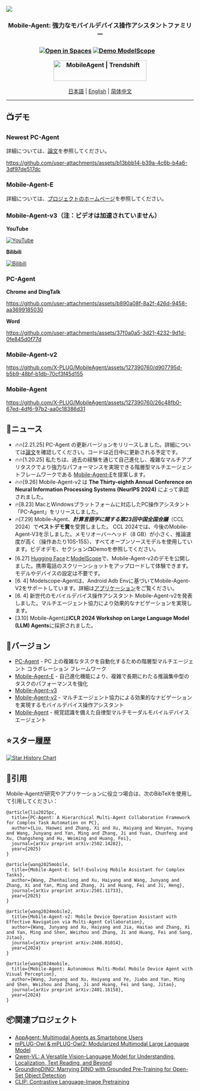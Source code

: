 ![](assets/logo.png?v=1&type=image)
<div align="center">
<h3>Mobile-Agent: 強力なモバイルデバイス操作アシスタントファミリー<h3>
<div align="center">
	<a href="https://huggingface.co/spaces/junyangwang0410/Mobile-Agent"><img src="https://huggingface.co/datasets/huggingface/badges/raw/main/open-in-hf-spaces-sm-dark.svg" alt="Open in Spaces"></a>
	<a href="https://modelscope.cn/studios/wangjunyang/Mobile-Agent-v2"><img src="assets/Demo-ModelScope-brightgreen.svg" alt="Demo ModelScope"></a>
  <a href="https://arxiv.org/abs/2502.14282 "><img src="https://img.shields.io/badge/Arxiv-2502.14282-b31b1b.svg?logo=arXiv" alt=""></a>
  <a href="https://arxiv.org/abs/2501.11733"><img src="https://img.shields.io/badge/Arxiv-2501.11733-b31b1b.svg?logo=arXiv" alt=""></a>
  <a href="https://arxiv.org/abs/2406.01014 "><img src="https://img.shields.io/badge/Arxiv-2406.01014-b31b1b.svg?logo=arXiv" alt=""></a>
  <a href="https://arxiv.org/abs/2401.16158"><img src="https://img.shields.io/badge/Arxiv-2401.16158-b31b1b.svg?logo=arXiv" alt=""></a>
</div>
<p align="center">
<a href="https://trendshift.io/repositories/7423" target="_blank"><img src="https://trendshift.io/api/badge/repositories/7423" alt="MobileAgent | Trendshift" style="width: 250px; height: 55px;" width="250" height="55"/></a>
</p>
</div>

<div align="center">
<a href="README_ja.md">日本語</a> | <a href="README.md">English</a> | <a href="README_zh.md">简体中文</a>
<hr>
</div>
<!--
日本語 | [English](README.md) | [简体中文](README_zh.md)
<hr>
-->

## 📺デモ

### Newest PC-Agent
詳細については、[論文](https://arxiv.org/abs/2502.14282)を参照してください。

https://github.com/user-attachments/assets/b13bbb14-b39a-4c6b-b4a6-3df97de517dc

### Mobile-Agent-E
詳細については、[プロジェクトのホームページ](https://x-plug.github.io/MobileAgent)を参照してください。

<!-- <div style="display: flex; justify-content: space-between; gap: 10px; flex-wrap: wrap;">
  <video width="30%" controls>
    <source src="https://raw.githubusercontent.com/X-PLUG/MobileAgent/main/Mobile-Agent-E/static/videos/bouldering_gym.mp4" type="video/mp4">
  </video>
  <video width="30%" controls>
    <source src="https://raw.githubusercontent.com/X-PLUG/MobileAgent/main/Mobile-Agent-E/static/videos/shopping.mp4" type="video/mp4">
  </video>
  <video width="30%" controls>
    <source src="https://raw.githubusercontent.com/X-PLUG/MobileAgent/main/Mobile-Agent-E/static/videos/survey.mp4" type="video/mp4">
  </video>
</div> -->

### Mobile-Agent-v3（注：ビデオは加速されていません）
**YouTube**

[![YouTube](https://img.youtube.com/vi/EMbIpzqJld0/0.jpg)](https://www.youtube.com/watch?v=EMbIpzqJld0)

**Bilibili**

[![Bilibili](https://img.youtube.com/vi/EMbIpzqJld0/0.jpg)](https://www.bilibili.com/video/BV1pPvyekEsa/?share_source=copy_web&vd_source=47ffcd57083495a8965c8cdbe1a751ae)

### PC-Agent
**Chrome and DingTalk**

https://github.com/user-attachments/assets/b890a08f-8a2f-426d-9458-aa3699185030

**Word**

https://github.com/user-attachments/assets/37f0a0a5-3d21-4232-9d1d-0fe845d0f77d

### Mobile-Agent-v2
https://github.com/X-PLUG/MobileAgent/assets/127390760/d907795d-b5b9-48bf-b1db-70cf3f45d155

### Mobile-Agent
https://github.com/X-PLUG/MobileAgent/assets/127390760/26c48fb0-67ed-4df6-97b2-aa0c18386d31


## 📢ニュース
* 🔥🔥[2.21.25] PC-Agent の更新バージョンをリリースしました。詳細については[論文](https://arxiv.org/abs/2502.14282)を確認してください。コードは近日中に更新される予定です。
* 🔥🔥[1.20.25] 私たちは、過去の経験を通じて自己進化し、複雑なマルチアプリタスクでより強力なパフォーマンスを実現できる階層型マルチエージェントフレームワークである [Mobile-Agent-E](https://x-plug.github.io/MobileAgent)を提案します。
* 🔥🔥[9.26] Mobile-Agent-v2 は **The Thirty-eighth Annual Conference on Neural Information Processing Systems (NeurIPS 2024)** によって承認されました。
* 🔥[8.23] MacとWindowsプラットフォームに対応したPC操作アシスタント「PC-Agent」をリリースしました。
* 🔥[7.29] Mobile-Agent、***計算言語学に関する第23回中国全国会議***（CCL 2024）で**ベストデモ賞**を受賞しました。 CCL 2024では、今後のMobile-Agent-V3を示しました。メモリオーバーヘッド（8 GB）が小さく、推論速度が高く（操作あたり10S-15S）、すべてオープンソースモデルを使用しています。ビデオデモ、セクション📺Demoを参照してください。
* [6.27] [Hugging Face](https://huggingface.co/spaces/junyangwang0410/Mobile-Agent)と[ModelScope](https://modelscope.cn/studios/wangjunyang/Mobile-Agent-v2)で、Mobile-Agent-v2のデモを公開しました。携帯電話のスクリーンショットをアップロードして体験できます。モデルやデバイスの設定は不要です。
* [6. 4] Modelscope-Agentは、Android Adb Envに基づいてMobile-Agent-V2をサポートしています。詳細は[アプリケーション](https://github.com/modelscope/modelscope-agent/tree/master/apps/mobile_agent)をご覧ください。
* [6. 4] 新世代のモバイルデバイス操作アシスタント Mobile-Agent-v2を発表しました。マルチエージェント協力により効果的なナビゲーションを実現します。
* [3.10] Mobile-Agentは**ICLR 2024 Workshop on Large Language Model (LLM) Agents**に採択されました。

## 📱バージョン
* [PC-Agent](PC-Agent/README.md) - PC 上の複雑なタスクを自動化するための階層型マルチエージェント コラボレーション フレームワーク
* [Mobile-Agent-E](Mobile-Agent-E/README.md) - 自己進化機能により、複雑で長期にわたる推論集中型のタスクのパフォーマンスを強化
* [Mobile-Agent-v3](Mobile-Agent-v3/README.md)
* [Mobile-Agent-v2](Mobile-Agent-v2/README_ja.md) - マルチエージェント協力による効果的なナビゲーションを実現するモバイルデバイス操作アシスタント
* [Mobile-Agent](Mobile-Agent/README_ja.md) - 視覚認識を備えた自律型マルチモーダルモバイルデバイスエージェント

## ⭐スター履歴
[![Star History Chart](https://api.star-history.com/svg?repos=X-PLUG/MobileAgent&type=Date)](https://star-history.com/#X-PLUG/MobileAgent&Date)

## 📑引用
Mobile-Agentが研究やアプリケーションに役立つ場合は、次のBibTeXを使用して引用してください：
```
@article{liu2025pc,
  title={PC-Agent: A Hierarchical Multi-Agent Collaboration Framework for Complex Task Automation on PC},
  author={Liu, Haowei and Zhang, Xi and Xu, Haiyang and Wanyan, Yuyang and Wang, Junyang and Yan, Ming and Zhang, Ji and Yuan, Chunfeng and Xu, Changsheng and Hu, Weiming and Huang, Fei},
  journal={arXiv preprint arXiv:2502.14282},
  year={2025}
}

@article{wang2025mobile,
  title={Mobile-Agent-E: Self-Evolving Mobile Assistant for Complex Tasks},
  author={Wang, Zhenhailong and Xu, Haiyang and Wang, Junyang and Zhang, Xi and Yan, Ming and Zhang, Ji and Huang, Fei and Ji, Heng},
  journal={arXiv preprint arXiv:2501.11733},
  year={2025}
}

@article{wang2024mobile2,
  title={Mobile-Agent-v2: Mobile Device Operation Assistant with Effective Navigation via Multi-Agent Collaboration},
  author={Wang, Junyang and Xu, Haiyang and Jia, Haitao and Zhang, Xi and Yan, Ming and Shen, Weizhou and Zhang, Ji and Huang, Fei and Sang, Jitao},
  journal={arXiv preprint arXiv:2406.01014},
  year={2024}
}

@article{wang2024mobile,
  title={Mobile-Agent: Autonomous Multi-Modal Mobile Device Agent with Visual Perception},
  author={Wang, Junyang and Xu, Haiyang and Ye, Jiabo and Yan, Ming and Shen, Weizhou and Zhang, Ji and Huang, Fei and Sang, Jitao},
  journal={arXiv preprint arXiv:2401.16158},
  year={2024}
}
```

## 📦関連プロジェクト
* [AppAgent: Multimodal Agents as Smartphone Users](https://github.com/mnotgod96/AppAgent)
* [mPLUG-Owl & mPLUG-Owl2: Modularized Multimodal Large Language Model](https://github.com/X-PLUG/mPLUG-Owl)
* [Qwen-VL: A Versatile Vision-Language Model for Understanding, Localization, Text Reading, and Beyond](https://github.com/QwenLM/Qwen-VL)
* [GroundingDINO: Marrying DINO with Grounded Pre-Training for Open-Set Object Detection](https://github.com/IDEA-Research/GroundingDINO)
* [CLIP: Contrastive Language-Image Pretraining](https://github.com/openai/CLIP)

